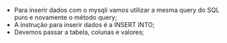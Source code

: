 * Para inserir dados com o mysqli vamos utilizar a mesma query do SQL puro e novamente o método query;
* A instrução para inserir dados é a INSERT INTO;
* Devemos passar a tabela, colunas e valores;